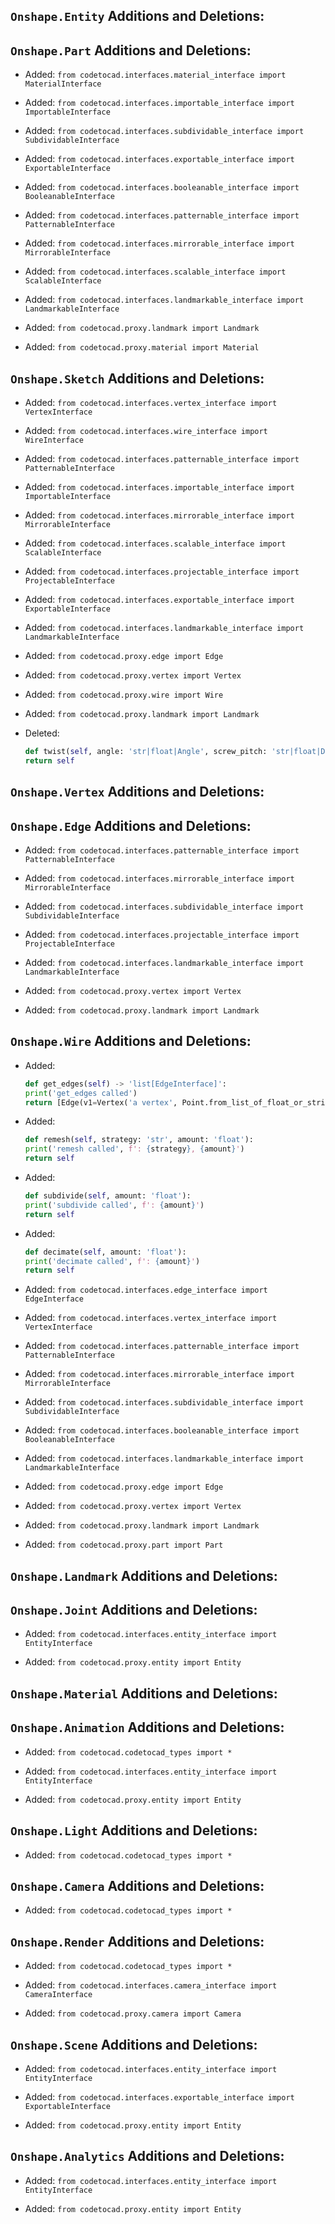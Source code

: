 ## `Onshape.Entity` Additions and Deletions:

## `Onshape.Part` Additions and Deletions:

- Added: `from codetocad.interfaces.material_interface import MaterialInterface`

- Added: `from codetocad.interfaces.importable_interface import ImportableInterface`

- Added: `from codetocad.interfaces.subdividable_interface import SubdividableInterface`

- Added: `from codetocad.interfaces.exportable_interface import ExportableInterface`

- Added: `from codetocad.interfaces.booleanable_interface import BooleanableInterface`

- Added: `from codetocad.interfaces.patternable_interface import PatternableInterface`

- Added: `from codetocad.interfaces.mirrorable_interface import MirrorableInterface`

- Added: `from codetocad.interfaces.scalable_interface import ScalableInterface`

- Added: `from codetocad.interfaces.landmarkable_interface import LandmarkableInterface`

- Added: `from codetocad.proxy.landmark import Landmark`

- Added: `from codetocad.proxy.material import Material`

## `Onshape.Sketch` Additions and Deletions:

- Added: `from codetocad.interfaces.vertex_interface import VertexInterface`

- Added: `from codetocad.interfaces.wire_interface import WireInterface`

- Added: `from codetocad.interfaces.patternable_interface import PatternableInterface`

- Added: `from codetocad.interfaces.importable_interface import ImportableInterface`

- Added: `from codetocad.interfaces.mirrorable_interface import MirrorableInterface`

- Added: `from codetocad.interfaces.scalable_interface import ScalableInterface`

- Added: `from codetocad.interfaces.projectable_interface import ProjectableInterface`

- Added: `from codetocad.interfaces.exportable_interface import ExportableInterface`

- Added: `from codetocad.interfaces.landmarkable_interface import LandmarkableInterface`

- Added: `from codetocad.proxy.edge import Edge`

- Added: `from codetocad.proxy.vertex import Vertex`

- Added: `from codetocad.proxy.wire import Wire`

- Added: `from codetocad.proxy.landmark import Landmark`


- Deleted:
    ```python
    def twist(self, angle: 'str|float|Angle', screw_pitch: 'str|float|Dimension', iterations: 'int'=1, axis: 'str|int|Axis'='z'):
    return self
    ```
## `Onshape.Vertex` Additions and Deletions:

## `Onshape.Edge` Additions and Deletions:

- Added: `from codetocad.interfaces.patternable_interface import PatternableInterface`

- Added: `from codetocad.interfaces.mirrorable_interface import MirrorableInterface`

- Added: `from codetocad.interfaces.subdividable_interface import SubdividableInterface`

- Added: `from codetocad.interfaces.projectable_interface import ProjectableInterface`

- Added: `from codetocad.interfaces.landmarkable_interface import LandmarkableInterface`

- Added: `from codetocad.proxy.vertex import Vertex`

- Added: `from codetocad.proxy.landmark import Landmark`

## `Onshape.Wire` Additions and Deletions:


- Added:
    ```python
    def get_edges(self) -> 'list[EdgeInterface]':
    print('get_edges called')
    return [Edge(v1=Vertex('a vertex', Point.from_list_of_float_or_string([0, 0, 0])), v2=Vertex('a vertex', Point.from_list_of_float_or_string([0, 0, 0])), name='an edge')]
    ```

- Added:
    ```python
    def remesh(self, strategy: 'str', amount: 'float'):
    print('remesh called', f': {strategy}, {amount}')
    return self
    ```

- Added:
    ```python
    def subdivide(self, amount: 'float'):
    print('subdivide called', f': {amount}')
    return self
    ```

- Added:
    ```python
    def decimate(self, amount: 'float'):
    print('decimate called', f': {amount}')
    return self
    ```
- Added: `from codetocad.interfaces.edge_interface import EdgeInterface`

- Added: `from codetocad.interfaces.vertex_interface import VertexInterface`

- Added: `from codetocad.interfaces.patternable_interface import PatternableInterface`

- Added: `from codetocad.interfaces.mirrorable_interface import MirrorableInterface`

- Added: `from codetocad.interfaces.subdividable_interface import SubdividableInterface`

- Added: `from codetocad.interfaces.booleanable_interface import BooleanableInterface`

- Added: `from codetocad.interfaces.landmarkable_interface import LandmarkableInterface`

- Added: `from codetocad.proxy.edge import Edge`

- Added: `from codetocad.proxy.vertex import Vertex`

- Added: `from codetocad.proxy.landmark import Landmark`

- Added: `from codetocad.proxy.part import Part`

## `Onshape.Landmark` Additions and Deletions:

## `Onshape.Joint` Additions and Deletions:

- Added: `from codetocad.interfaces.entity_interface import EntityInterface`

- Added: `from codetocad.proxy.entity import Entity`

## `Onshape.Material` Additions and Deletions:

## `Onshape.Animation` Additions and Deletions:

- Added: `from codetocad.codetocad_types import *`

- Added: `from codetocad.interfaces.entity_interface import EntityInterface`

- Added: `from codetocad.proxy.entity import Entity`

## `Onshape.Light` Additions and Deletions:

- Added: `from codetocad.codetocad_types import *`

## `Onshape.Camera` Additions and Deletions:

- Added: `from codetocad.codetocad_types import *`

## `Onshape.Render` Additions and Deletions:

- Added: `from codetocad.codetocad_types import *`

- Added: `from codetocad.interfaces.camera_interface import CameraInterface`

- Added: `from codetocad.proxy.camera import Camera`

## `Onshape.Scene` Additions and Deletions:

- Added: `from codetocad.interfaces.entity_interface import EntityInterface`

- Added: `from codetocad.interfaces.exportable_interface import ExportableInterface`

- Added: `from codetocad.proxy.entity import Entity`

## `Onshape.Analytics` Additions and Deletions:

- Added: `from codetocad.interfaces.entity_interface import EntityInterface`

- Added: `from codetocad.proxy.entity import Entity`

